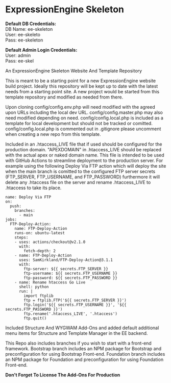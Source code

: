 # ExpressionEngine Skeleton

**Default DB Credentials:**\
DB Name: ee-skeleton\
User: ee-skeleto\
Pass: ee-skeleton

**Default Admin Login Credentials:**\
User: admin\
Pass: ee-skel

An ExpressionEngine Skeleton Website And Template Repository

This is meant to be a starting point for a new ExpressionEngine website build project.
Ideally this repository will be kept up to date with the latest needs from a starting point site.
A new project would be started from this template repository and modified as needed from there.

Upon cloning config/config.env.php will need modified with the agreed upon URLs including the local dev URL.
config/config.master.php may also need modified depending on need.
config/config.local.php is included as a template for local development but should not be tracked or comitted.
config/config.local.php is commented out in .gitignore please uncomment when creating a new repo from this template.

Included in an .htaccess_LIVE file that if used should be configured for the production domain. "APEXDOMAIN" in .htaccess_LIVE should be replaced with the actual apex or naked domain name. This file is intended to be used with GitHub Actions to streamline deployment to the production server. For example using the following Deploy Via FTP action which will deploy the site when the main branch is comitted to the configured FTP server secrets (FTP_SERVER, FTP_USERNAME, and FTP_PASSWORD) furthermore it will delete any .htaccess file on the server and rename .htaccess_LIVE to .htaccess to take its place.

```
name: Deploy Via FTP
on:
  push:
    branches:
      - main
jobs:
  FTP-Deploy-Action:
    name: FTP-Deploy-Action
    runs-on: ubuntu-latest
    steps:
    - uses: actions/checkout@v2.1.0
      with:
        fetch-depth: 2
    - name: FTP-Deploy-Action
      uses: SamKirkland/FTP-Deploy-Action@3.1.1
      with:
        ftp-server: ${{ secrets.FTP_SERVER }}
        ftp-username: ${{ secrets.FTP_USERNAME }}
        ftp-password: ${{ secrets.FTP_PASSWORD }}
    - name: Rename htaccess Go Live
      shell: python
      run: |
        import ftplib
        ftp = ftplib.FTP('${{ secrets.FTP_SERVER }}')
        ftp.login('${{ secrets.FTP_USERNAME }}', '${{ secrets.FTP_PASSWORD }}')
        ftp.rename('.htaccess_LIVE', '.htaccess')
        ftp.quit()
```

Included Structure And WYGWAM Add-Ons and added default additional menu items for Structure and Template Manager in the EE backend.

This Repo also includes branches if you wish to start with a front-end framework.
Bootstrap branch includes an NPM package for Bootstrap and preconfiguration for using Bootstrap Front-end.
Foundation branch includes an NPM package for Foundation and preconfiguration for using Foundation Front-end.

**Don't Forget To License The Add-Ons For Production**
